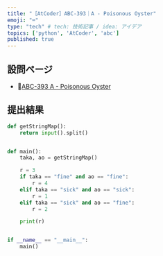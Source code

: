 ```yaml
---
title: "［AtCoder］ABC-393｜A - Poisonous Oyster"
emoji: "⌨️"
type: "tech" # tech: 技術記事 / idea: アイデア
topics: ['python', 'AtCoder', 'abc']
published: true
---
```


## 設問ページ

- 🔗[ABC-393 A - Poisonous Oyster](https://atcoder.jp/contests/abc393/tasks/abc393_a)

## 提出結果

```python
def getStringMap():
    return input().split()


def main():
    taka, ao = getStringMap()

    r = 3
    if taka == "fine" and ao == "fine":
        r = 4
    elif taka == "sick" and ao == "sick":
        r = 1
    elif taka == "sick" and ao == "fine":
        r = 2

    print(r)


if __name__ == "__main__":
    main()
```
